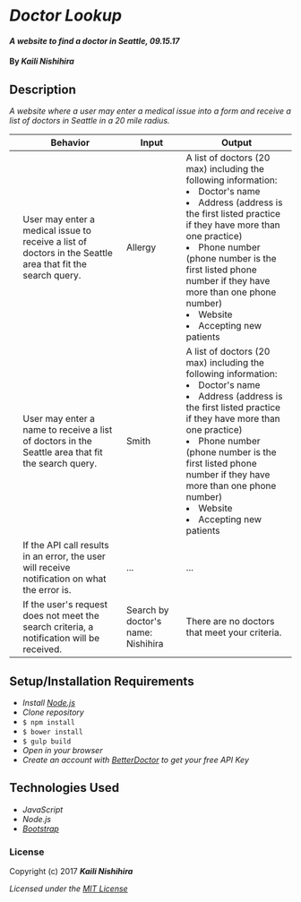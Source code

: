 # _Doctor Lookup_

#### _A website to find a doctor in Seattle, 09.15.17_

#### By _**Kaili Nishihira**_

## Description

_A website where a user may enter a medical issue into a form and receive a list of doctors in Seattle in a 20 mile radius._

|| Behavior  | Input  | Output  |
|---|---|---|---|
|| User may enter a medical issue to receive a list of doctors in the Seattle area that fit the search query. | Allergy | A list of doctors (20 max) including the following information: <br><li>Doctor's name</li><li>Address (address is the first listed practice if they have more than one practice)</li><li>Phone number (phone number is the first listed phone number if they have more than one phone number)</li><li>Website</li><li>Accepting new patients</li>  |
|| User may enter a name to receive a list of doctors in the Seattle area that fit the search query. | Smith | A list of doctors (20 max) including the following information: <br><li>Doctor's name</li><li>Address (address is the first listed practice if they have more than one practice)</li><li>Phone number (phone number is the first listed phone number if they have more than one phone number)</li><li>Website</li><li>Accepting new patients</li> |
|| If the API call results in an error, the user will receive notification on what the error is. | ... | ... |
|| If the user's request does not meet the search criteria, a notification will be received. | Search by doctor's name: Nishihira | There are no doctors that meet your criteria. |




## Setup/Installation Requirements

* _Install [Node.js](https://nodejs.org/en/download/)_
* _Clone repository_
* `$ npm install`
* `$ bower install`
* `$ gulp build`
* _Open in your browser_
* _Create an account with [BetterDoctor](https://developer.betterdoctor.com/) to get your free API Key_

## Technologies Used
* _JavaScript_
* _Node.js_
* _[Bootstrap](http://getbootstrap.com/getting-started/)_


### License

Copyright (c) 2017 **_Kaili Nishihira_**

*Licensed under the [MIT License](https://opensource.org/licenses/MIT)*
